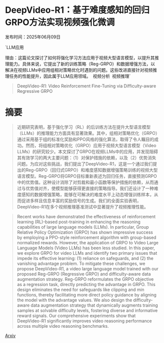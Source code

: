 # DeepVideo-R1：基于难度感知的回归GRPO方法实现视频强化微调

发布时间：2025年06月09日

`LLM应用

理由：这篇论文探讨了如何将强化学习方法应用于视频大型语言模型，以提升其推理能力。具体来说，它提出了新的训练策略（Reg-GRPO）和数据增强方法，以解决在视频LLMs中应用组相对策略优化时遇到的问题。这些改进直接针对视频推理任务的性能提升，因此属于LLM应用领域。` `视频分析` `视频推理`

> DeepVideo-R1: Video Reinforcement Fine-Tuning via Difficulty-aware Regressive GRPO

# 摘要

> 近期研究表明，基于强化学习（RL）的后训练方法在提升大型语言模型（LLMs）的推理能力方面具有显著效果。其中，组相对策略优化（GRPO）通过采用基于组的标准化奖励和PPO风格的强化算法，取得了令人瞩目的成功。然而，将组相对策略优化（GRPO）应用于视频大型语言模型（Video LLMs）的研究较少。本文探讨了GRPO在视频LLMs中的应用，并发现阻碍其有效学习的两大主要问题：（1）对保护措施的依赖，以及（2）优势消失问题。为应对这些挑战，我们提出了DeepVideo-R1，这是一个通过我们提出的Reg-GRPO（回归式GRPO）和难度感知数据增强策略训练的视频大型语言模型。Reg-GRPO将GRPO目标重新表述为回归任务，直接预测GRPO中的优势值。这种设计消除了对剪裁和最小函数等保护措施的依赖，从而通过与优势值对齐，使模型能够获得更直接的策略指导。我们还设计了一种难度感知的数据增强策略，能够在可解决的难度水平上动态增强训练样本，从而促进多样且信息丰富的奖励信号的生成。我们的全面实验表明，DeepVideo-R1在多个视频推理基准测试中显著提升了视频推理性能。

> Recent works have demonstrated the effectiveness of reinforcement learning (RL)-based post-training in enhancing the reasoning capabilities of large language models (LLMs). In particular, Group Relative Policy Optimization (GRPO) has shown impressive success by employing a PPO-style reinforcement algorithm with group-based normalized rewards. However, the application of GRPO to Video Large Language Models (Video LLMs) has been less studied. In this paper, we explore GRPO for video LLMs and identify two primary issues that impede its effective learning: (1) reliance on safeguards, and (2) the vanishing advantage problem. To mitigate these challenges, we propose DeepVideo-R1, a video large language model trained with our proposed Reg-GRPO (Regressive GRPO) and difficulty-aware data augmentation strategy. Reg-GRPO reformulates the GRPO objective as a regression task, directly predicting the advantage in GRPO. This design eliminates the need for safeguards like clipping and min functions, thereby facilitating more direct policy guidance by aligning the model with the advantage values. We also design the difficulty-aware data augmentation strategy that dynamically augments training samples at solvable difficulty levels, fostering diverse and informative reward signals. Our comprehensive experiments show that DeepVideo-R1 significantly improves video reasoning performance across multiple video reasoning benchmarks.

[Arxiv](https://arxiv.org/abs/2506.07464)
